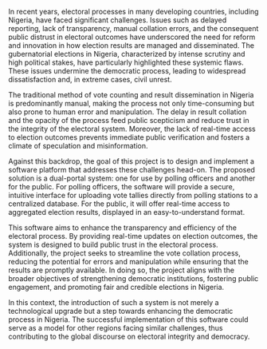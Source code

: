 In recent years, electoral processes in many developing countries, including Nigeria, have faced significant challenges. Issues such as delayed reporting, lack of transparency, manual collation errors, and the consequent public distrust in electoral outcomes have underscored the need for reform and innovation in how election results are managed and disseminated. The gubernatorial elections in Nigeria, characterized by intense scrutiny and high political stakes, have particularly highlighted these systemic flaws. These issues undermine the democratic process, leading to widespread dissatisfaction and, in extreme cases, civil unrest.

The traditional method of vote counting and result dissemination in Nigeria is predominantly manual, making the process not only time-consuming but also prone to human error and manipulation. The delay in result collation and the opacity of the process feed public scepticism and reduce trust in the integrity of the electoral system. Moreover, the lack of real-time access to election outcomes prevents immediate public verification and fosters a climate of speculation and misinformation.

Against this backdrop, the goal of this project is to design and implement a software platform that addresses these challenges head-on. The proposed solution is a dual-portal system: one for use by polling officers and another for the public. For polling officers, the software will provide a secure, intuitive interface for uploading vote tallies directly from polling stations to a centralized database. For the public, it will offer real-time access to aggregated election results, displayed in an easy-to-understand format.

This software aims to enhance the transparency and efficiency of the electoral process. By providing real-time updates on election outcomes, the system is designed to build public trust in the electoral process. Additionally, the project seeks to streamline the vote collation process, reducing the potential for errors and manipulation while ensuring that the results are promptly available. In doing so, the project aligns with the broader objectives of strengthening democratic institutions, fostering public engagement, and promoting fair and credible elections in Nigeria.

In this context, the introduction of such a system is not merely a technological upgrade but a step towards enhancing the democratic process in Nigeria. The successful implementation of this software could serve as a model for other regions facing similar challenges, thus contributing to the global discourse on electoral integrity and democracy.
